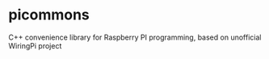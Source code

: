 # picommons
C++ convenience library for Raspberry PI programming, based on unofficial WiringPi project
